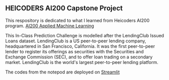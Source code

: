 ## HEICODERS AI200 Capstone Project ##

This respository is dedicated to what I learned from Heicoders AI200 program.
[AI200 Applied Machine Learning](https://heicodersacademy.com/AI200-applied-machine-learning-course)

This In-Class Prediction Challenge is modelled after the LendingClub Issued Loans dataset. LendingClub is a US peer-to-peer lending company, headquartered in San Francisco, California. It was the first peer-to-peer lender to register its offerings as securities with the Securities and Exchange Commission (SEC), and to offer loan trading on a secondary market. LendingClub is the world's largest peer-to-peer lending platform.

The codes from the notepod are deployed on [Streamlit](https://mhidayatz-lendingclub-heicodersai200-app-2120nh.streamlit.app/)